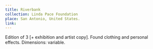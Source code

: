 ```yaml
---
title: Riverbank 
collection: Linda Pace Foundation
place: San Antonio, United States.
link: 
---
```


Edition of 3 [+ exhibition and artist copy].
Found clothing and personal effects.
Dimensions: variable.
